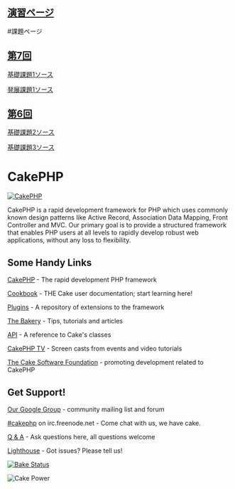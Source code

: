 [演習ページ](http://offsidenow.phpapps.jp/%E5%88%9D%E5%BF%83%E8%80%85%E3%81%AE%E3%81%9F%E3%82%81%E3%81%AEphp%E5%85%A5%E9%96%80%E6%BC%94%E7%BF%92)
-------



#課題ページ 

[第7回](http://49.212.46.130/~g031k117/cake/prac7s)
-------

[基礎課題1ソース](https://github.com/YukiTETSUKA/g031k117/blob/master/app/Controller/BoardsController.php)

[発展課題1ソース](https://github.com/YukiTETSUKA/g031k117/blob/master/app/Controller/BoardsController.php)

[第6回](http://49.212.46.130/~g031k117/cake/prac6s)
-------

[基礎課題2ソース](https://github.com/YukiTETSUKA/g031k117/blob/master/app/Controller/Prac6sController.php)

[基礎課題3ソース](https://github.com/YukiTETSUKA/g031k117/blob/master/app/Controller/Prac6sController.php)

CakePHP
=======

[![CakePHP](http://cakephp.org/img/cake-logo.png)](http://www.cakephp.org)

CakePHP is a rapid development framework for PHP which uses commonly known design patterns like Active Record, Association Data Mapping, Front Controller and MVC.
Our primary goal is to provide a structured framework that enables PHP users at all levels to rapidly develop robust web applications, without any loss to flexibility.

Some Handy Links
----------------

[CakePHP](http://www.cakephp.org) - The rapid development PHP framework

[Cookbook](http://book.cakephp.org) - THE Cake user documentation; start learning here!

[Plugins](http://plugins.cakephp.org/) - A repository of extensions to the framework

[The Bakery](http://bakery.cakephp.org) - Tips, tutorials and articles

[API](http://api.cakephp.org) - A reference to Cake's classes

[CakePHP TV](http://tv.cakephp.org) - Screen casts from events and video tutorials

[The Cake Software Foundation](http://cakefoundation.org/) - promoting development related to CakePHP

Get Support!
------------

[Our Google Group](https://groups.google.com/group/cake-php) - community mailing list and forum

[#cakephp](http://webchat.freenode.net/?channels=#cakephp) on irc.freenode.net - Come chat with us, we have cake.

[Q & A](http://ask.cakephp.org/) - Ask questions here, all questions welcome

[Lighthouse](https://cakephp.lighthouseapp.com/) - Got issues? Please tell us!

[![Bake Status](https://secure.travis-ci.org/cakephp/cakephp.png?branch=master)](http://travis-ci.org/cakephp/cakephp)

![Cake Power](https://raw.github.com/cakephp/cakephp/master/lib/Cake/Console/Templates/skel/webroot/img/cake.power.gif)
